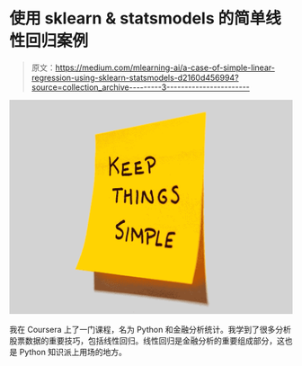 # 使用 sklearn & statsmodels 的简单线性回归案例

> 原文：<https://medium.com/mlearning-ai/a-case-of-simple-linear-regression-using-sklearn-statsmodels-d2160d456994?source=collection_archive---------3----------------------->

![](img/c3e52986e39cce6442f97210cef6cc39.png)

我在 Coursera 上了一门课程，名为 Python 和金融分析统计。我学到了很多分析股票数据的重要技巧，包括线性回归。线性回归是金融分析的重要组成部分，这也是 Python 知识派上用场的地方。